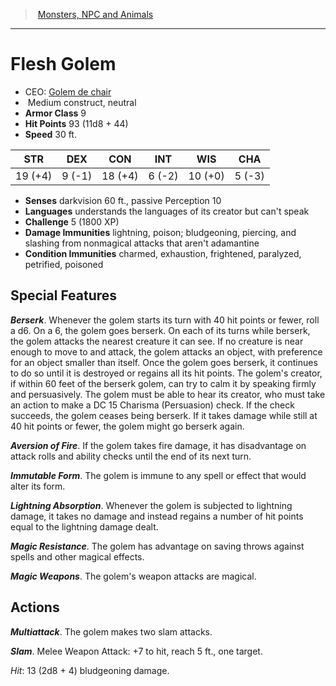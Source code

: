 ﻿> [Monsters, NPC and Animals](srd_monsters.md)

---

# Flesh Golem

- CEO: [Golem de chair](hd_monsters_golem_de_chair.md)
-  Medium construct, neutral
- **Armor Class** 9
- **Hit Points** 93 (11d8 + 44)
- **Speed** 30 ft.

|STR|DEX|CON|INT|WIS|CHA|
|---|---|---|---|---|---|
|19 (+4)| 9 (-1)|18 (+4)| 6 (-2)|10 (+0)| 5 (-3)|

- **Senses** darkvision 60 ft., passive Perception 10
- **Languages** understands the languages of its creator but can't speak
- **Challenge** 5 (1800 XP)
- **Damage Immunities** lightning, poison; bludgeoning, piercing, and slashing from nonmagical attacks that aren't adamantine
- **Condition Immunities** charmed, exhaustion, frightened, paralyzed, petrified, poisoned

## Special Features

**_Berserk_**. Whenever the golem starts its turn with 40 hit points or fewer, roll a d6. On a 6, the golem goes berserk. On each of its turns while berserk, the golem attacks the nearest creature it can see. If no creature is near enough to move to and attack, the golem attacks an object, with preference for an object smaller than itself. Once the golem goes berserk, it continues to do so until it is destroyed or regains all its hit points. The golem's creator, if within 60 feet of the berserk golem, can try to calm it by speaking firmly and persuasively. The golem must be able to hear its creator, who must take an action to make a DC 15 Charisma (Persuasion) check. If the check succeeds, the golem ceases being berserk. If it takes damage while still at 40 hit points or fewer, the golem might go berserk again.

**_Aversion of Fire_**. If the golem takes fire damage, it has disadvantage on attack rolls and ability checks until the end of its next turn.

**_Immutable Form_**. The golem is immune to any spell or effect that would alter its form.

**_Lightning Absorption_**. Whenever the golem is subjected to lightning damage, it takes no damage and instead regains a number of hit points equal to the lightning damage dealt.

**_Magic Resistance_**. The golem has advantage on saving throws against spells and other magical effects.

**_Magic Weapons_**. The golem's weapon attacks are magical.

## Actions

**_Multiattack_**. The golem makes two slam attacks.

**_Slam_**. Melee Weapon Attack: +7 to hit, reach 5 ft., one target.

_Hit_: 13 (2d8 + 4) bludgeoning damage.

